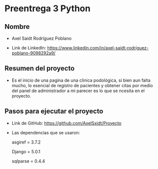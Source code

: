 # Preentrega 3 Python

## Nombre

- Axel Saidt Rodríguez Poblano

- Link de LinkedIn: https://www.linkedin.com/in/axel-saidt-rodríguez-poblano-9098292a9/

## Resumen del proyecto

- Es el inicio de una pagina de una clinica podológica, si bien aun falta mucho,
lo esencial de registro de pacientes y obtener citas por medio del panel de
administrador a mi parecer es lo que se ncesita en el proyecto.

## Pasos para ejecutar el proyecto

- Link de GitHub: https://github.com/AxelSxidt/Proyecto

- Las dependencias que se usaron:

  asgiref = 3.7.2

  Django = 5.0.1

  sqlparse = 0.4.4 

